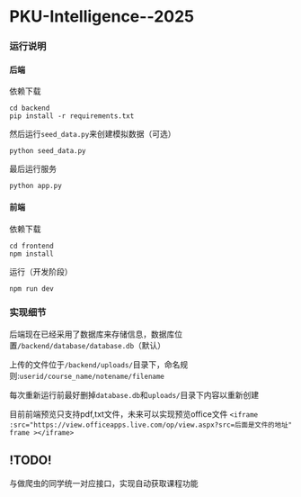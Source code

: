 # PKU-Intelligence--2025
### 运行说明
#### 后端

依赖下载

```shell
cd backend
pip install -r requirements.txt
```

然后运行`seed_data.py`来创建模拟数据（可选）

```shell
python seed_data.py
```

最后运行服务

```shell
python app.py
```

#### 前端

依赖下载

```
cd frontend
npm install
```

运行（开发阶段）

```
npm run dev
```

### 实现细节

后端现在已经采用了数据库来存储信息，数据库位置`/backend/database/database.db`（默认）

上传的文件位于`/backend/uploads/`目录下，命名规则:`userid/course_name/notename/filename`

每次重新运行前最好删掉`database.db`和`uploads/`目录下内容以重新创建

目前前端预览只支持pdf,txt文件，未来可以实现预览office文件 `<iframe :src="https://view.officeapps.live.com/op/view.aspx?src=后面是文件的地址"   frame ></iframe>`

## !TODO!

与做爬虫的同学统一对应接口，实现自动获取课程功能